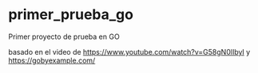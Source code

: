 # primer_prueba_go
Primer proyecto de prueba en GO

basado en el video de https://www.youtube.com/watch?v=G58gN0lIbyI y https://gobyexample.com/

